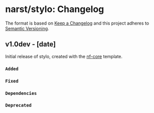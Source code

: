# narst/stylo: Changelog

The format is based on [Keep a Changelog](https://keepachangelog.com/en/1.0.0/)
and this project adheres to [Semantic Versioning](https://semver.org/spec/v2.0.0.html).

## v1.0dev - [date]

Initial release of stylo, created with the [nf-core](https://nf-co.re/) template.

### `Added`

### `Fixed`

### `Dependencies`

### `Deprecated`
